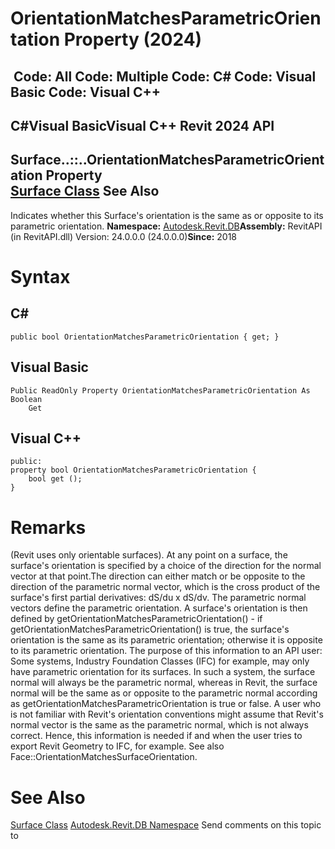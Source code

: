 # OrientationMatchesParametricOrientation Property (2024)

﻿
 Code: All Code: Multiple Code: C# Code: Visual Basic Code: Visual C++   
---  
C#Visual BasicVisual C++
Revit 2024 API  
---  
Surface..::..OrientationMatchesParametricOrientation Property   
[Surface Class](bb391358-5ca0-578d-e8e2-6d1b30c472d8.md "Surface Class") See Also  
---  
Indicates whether this Surface's orientation is the same as or opposite to its parametric orientation. 
**Namespace:** [Autodesk.Revit.DB](87546ba7-461b-c646-cbb1-2cb8f5bff8b2.md "Autodesk.Revit.DB Namespace")**Assembly:** RevitAPI (in RevitAPI.dll) Version: 24.0.0.0 (24.0.0.0)**Since:** 2018 
# Syntax
C#  
---  
```text
public bool OrientationMatchesParametricOrientation { get; }
```
  
Visual Basic  
---  
```text
Public ReadOnly Property OrientationMatchesParametricOrientation As Boolean
	Get
```
  
Visual C++  
---  
```text
public:
property bool OrientationMatchesParametricOrientation {
	bool get ();
}
```
  
# Remarks
(Revit uses only orientable surfaces). At any point on a surface, the surface's orientation is specified by a choice of the direction for the normal vector at that point.The direction can either match or be opposite to the direction of the parametric normal vector, which is the cross product of the surface's first partial derivatives: dS/du x dS/dv. The parametric normal vectors define the parametric orientation. A surface's orientation is then defined by getOrientationMatchesParametricOrientation() - if getOrientationMatchesParametricOrientation() is true, the surface's orientation is the same as its parametric orientation; otherwise it is opposite to its parametric orientation. The purpose of this information to an API user: Some systems, Industry Foundation Classes (IFC) for example, may only have parametric orientation for its surfaces. In such a system, the surface normal will always be the parametric normal, whereas in Revit, the surface normal will be the same as or opposite to the parametric normal according as getOrientationMatchesParametricOrientation is true or false. A user who is not familiar with Revit's orientation conventions might assume that Revit's normal vector is the same as the parametric normal, which is not always correct. Hence, this information is needed if and when the user tries to export Revit Geometry to IFC, for example. See also Face::OrientationMatchesSurfaceOrientation. 
# See Also
[Surface Class](bb391358-5ca0-578d-e8e2-6d1b30c472d8.md "Surface Class")
[Autodesk.Revit.DB Namespace](87546ba7-461b-c646-cbb1-2cb8f5bff8b2.md "Autodesk.Revit.DB Namespace")
Send comments on this topic to 